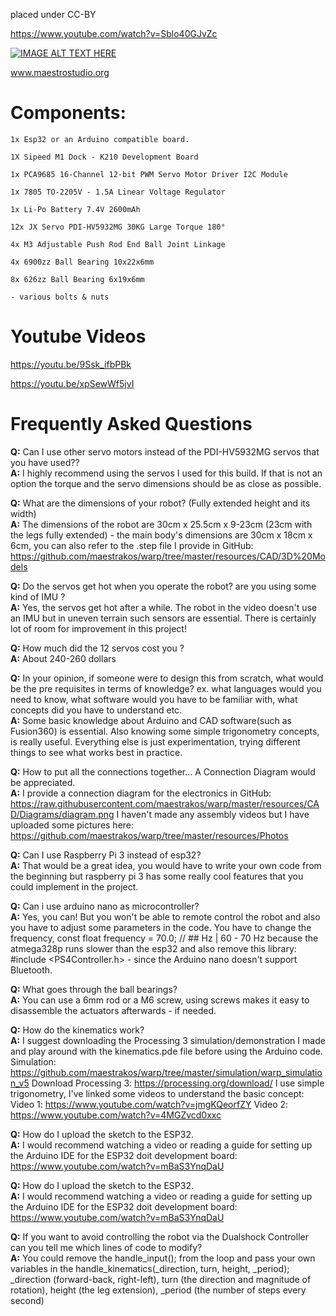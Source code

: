 placed under CC-BY

https://www.youtube.com/watch?v=Sblo40GJvZc

[![IMAGE ALT TEXT HERE](https://img.youtube.com/vi/Sblo40GJvZc/0.jpg)](https://www.youtube.com/watch?v=Sblo40GJvZc)

www.maestrostudio.org

# Components:

    1x Esp32 or an Arduino compatible board.
    
    1X Sipeed M1 Dock - K210 Development Board

    1x PCA9685 16-Channel 12-bit PWM Servo Motor Driver I2C Module
    
    1x 7805 TO-2205V - 1.5A Linear Voltage Regulator
    
    1x Li-Po Battery 7.4V 2600mAh

    12x JX Servo PDI-HV5932MG 30KG Large Torque 180°
	
    4x M3 Adjustable Push Rod End Ball Joint Linkage

    4x 6900zz Ball Bearing 10x22x6mm

    8x 626zz Ball Bearing 6x19x6mm

    - various bolts & nuts

# Youtube Videos
   https://youtu.be/9Ssk_ifbPBk

   https://youtu.be/xpSewWf5jvI
   
# Frequently Asked Questions
 
 <b>Q:</b> Can I use other servo motors instead of the PDI-HV5932MG servos that you have used??\
 <b>A:</b> I highly recommend using the servos I used for this build. If that is not an option the torque and the servo dimensions should be as close as possible.
 
 <b>Q:</b> What are the dimensions of your robot? (Fully extended height and its width)\
 <b>A:</b> The dimensions of the robot are 30cm x 25.5cm x 9-23cm (23cm with the legs fully extended) - the main body's dimensions are 30cm x 18cm x 6cm, you can also refer to the .step file I provide in GitHub: https://github.com/maestrakos/warp/tree/master/resources/CAD/3D%20Models
 
 <b>Q:</b> Do the servos get hot when you operate the robot? are you using some kind of IMU ?\
 <b>A:</b> Yes, the servos get hot after a while. The robot in the video doesn't use an IMU but in uneven terrain such sensors are essential. There is certainly lot of room for improvement in this project!
 
 <b>Q:</b> How much did the 12 servos cost you ?\
 <b>A:</b> About 240-260 dollars
 
 <b>Q:</b> In your opinion, if someone were to design this from scratch, what would be the pre requisites in terms of knowledge? ex. what languages would you need to know, what software would you have to be familiar with, what concepts did you have to understand etc.\
 <b>A:</b> Some basic knowledge about Arduino and CAD software(such as Fusion360) is essential. Also knowing some simple trigonometry concepts, is really useful. Everything else is just experimentation, trying different things to see what works best in practice.
 
 <b>Q:</b> How to put all the connections together... A Connection Diagram  would be appreciated.\
 <b>A:</b> I provide a connection diagram for the electronics in GitHub:
https://raw.githubusercontent.com/maestrakos/warp/master/resources/CAD/Diagrams/diagram.png
I haven't made any assembly videos but I have uploaded some pictures here:
https://github.com/maestrakos/warp/tree/master/resources/Photos

 <b>Q:</b> Can I use Raspberry Pi 3 instead of esp32?\
 <b>A:</b> That would be a great idea, you would have to write your own code from the beginning but raspberry pi 3 has some really cool features that you could implement in the project.
 
 <b>Q:</b> Can i use arduino nano as microcontroller? \
 <b>A:</b> Yes, you can! But you won't be able to remote control the robot and also you have to adjust some parameters in the code.
You have to change the frequency, const float frequency = 70.0; // ## Hz | 60 - 70 Hz because the atmega328p runs slower than the esp32
and also remove this library: #include <PS4Controller.h> - since the Arduino nano doesn't support Bluetooth.

 <b>Q:</b> What goes through the ball bearings?\
 <b>A:</b> You can use a 6mm rod or a M6 screw, using screws makes it easy to disassemble the actuators afterwards - if needed.
 
 <b>Q:</b> How do the kinematics work?\
 <b>A:</b> I suggest downloading the Processing 3 simulation/demonstration I made and play around with the kinematics.pde file before using the Arduino code.
Simulation: https://github.com/maestrakos/warp/tree/master/simulation/warp_simulation_v5
Download Processing 3: https://processing.org/download/
I use simple trigonometry, I've linked some videos to understand the basic concept:
Video 1: https://www.youtube.com/watch?v=jmgKQeorfZY
Video 2: https://www.youtube.com/watch?v=4MGZvcd0xxc

 <b>Q:</b> How do I upload the sketch to the ESP32.\
 <b>A:</b> I would recommend watching a video or reading a guide for setting up the Arduino IDE for the ESP32 doit development board:
https://www.youtube.com/watch?v=mBaS3YnqDaU

 <b>Q:</b> How do I upload the sketch to the ESP32.\
 <b>A:</b> I would recommend watching a video or reading a guide for setting up the Arduino IDE for the ESP32 doit development board:
https://www.youtube.com/watch?v=mBaS3YnqDaU

 <b>Q:</b> If you want to avoid controlling the robot via the Dualshock Controller can you tell me which lines of code to modify?\
 <b>A:</b> You could remove the handle_input(); from the loop and pass your own variables in the handle_kinematics(_direction, turn, height, _period);
_direction (forward-back, right-left), turn (the direction and magnitude of rotation), height (the leg extension), _period (the number of steps every second)


 
